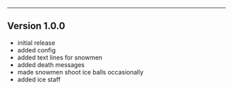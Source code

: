 ------------------------------------------------------
Version 1.0.0
------------------------------------------------------
- initial release
- added config
- added text lines for snowmen
- added death messages
- made snowmen shoot ice balls occasionally
- added ice staff
